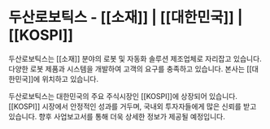 # 두산로보틱스 - [[소재]] | [[대한민국]] | [[KOSPI]]

두산로보틱스는 [[소재]] 분야의 로봇 및 자동화 솔루션 제조업체로 자리잡고 있습니다. 다양한 로봇 제품과 시스템을 개발하여 고객의 요구를 충족하고 있습니다. 본사는 [[대한민국]]에 위치하고 있습니다.

두산로보틱스는 대한민국의 주요 주식시장인 [[KOSPI]]에 상장되어 있습니다. [[KOSPI]] 시장에서 안정적인 성과를 거두며, 국내외 투자자들에게 많은 신뢰를 받고 있습니다. 향후 사업보고서를 통해 더욱 상세한 정보가 제공될 예정입니다.
